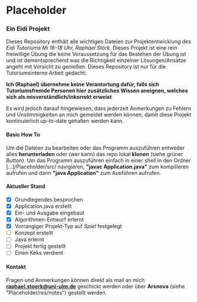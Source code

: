 # Placeholder

### Ein Eidi Projekt

Dieses Repository enthält alle wichtigen Dateien zur Projektentwicklung des *Eidi Tutoriums Mi 16-18 Uhr, Raphael Störk.* 
Dieses Projekt ist eine rein freiwillige Übung die keine Voraussetzung für das Bestehen der Übung ist und ist dementsprechend was die Richtigkeit einzelner Lösungen/Ansätze angeht mit Vorsicht zu genießen. Dieses Repository ist nur für die Tutoriumsinterne Arbeit gedacht:

**Ich (Raphael) übernehme keine Verantortung dafür, falls sich Tutoriumsfremde Personen hier zusätzliches Wissen aneignen, welches sich als misverständlich/inkorrekt erweist**

Es wird jedoch darauf hingewiesen, dass jederzeit Anmerkungen zu Fehlern und Unstimmigkeiten an mich gemeldet werden können, damit diese Projekt kontinuierlich up-to-date gehalten werden kann.

#### Basic How To 

Um die Dateien zu bearbeiten oder das Programm auszuführen entweder alles **herunterladen** oder (wer kann) das repo lokal **klonen** (siehe grüner Button).
Um das Programm auszuführen einfach in einer shell in den Ordner [...]/Placeholder/src/ navigieren, **"javac Application.java"** zum kompilieren aufrufen und dann **"java Application"** zum Ausführen aufrufen. 

#### Aktueller Stand
- [x] Grundlegendes besprochen
- [x] Application.java erstellt
- [x] Ein- und Ausgabe eingebaut 
- [x] Algorithmen-Entwurf erlernt
- [x] Vorrangiger Projekt-Typ auf *Spiel* festgelegt
- [ ] Konzept erstellt
- [ ] Java erlernt
- [ ] Projekt fertig gestellt
- [ ] Einen Keks verdient
 
#### Kontakt

Fragen und Anmerkungen können direkt als mail an mich **raphael.stoerk@uni-ulm.de** geschickt werden oder über **Arsnova** (siehe "Placeholder/res/notes") gestellt werden. 
